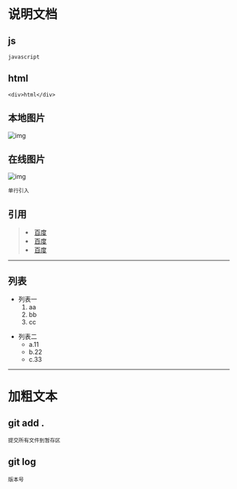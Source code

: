 # 说明文档

## js

```
javascript

```
## html
```
<div>html</div>
```

## 本地图片

![img](../aaaa/kj.jpg)

## 在线图片
![img](https://timgsa.baidu.com/timg?image&quality=80&size=b9999_10000&sec=1600432389831&di=f14b16deab376fd4dd40edc5c22fee30&imgtype=0&src=http%3A%2F%2Fattach.bbs.miui.com%2Fforum%2F201205%2F05%2F174409v2a4axb0444x7zee.jpg)

`单行引入`

## 引用
><li><a href="#">百度</a></li>
><li><a href="#">百度</a></li>
><li><a href="#">百度</a></li>

---

## 列表

+ 列表一
   1. aa
   2. bb
   3. cc

- 列表二
  - a.11
  - b.22
  - c.33

---

# **加粗文本**

## git add .

```
提交所有文件到暂存区
```

## git log 

```
版本号
```

